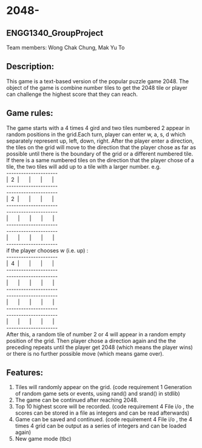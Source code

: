 # 2048-
## ENGG1340_GroupProject
Team members: Wong Chak Chung, Mak Yu To
## Description:
This game is a text-based version of the popular puzzle game 2048. The object of the game is combine number tiles to get the 2048 tile or player can challenge the highest score that they can reach. 
## Game rules:
The game starts with a 4 times 4 gird and two tiles numbered 2 appear in random positions in the grid.Each turn, player can enter w, a, s, d which separately represent up, left, down, right. After the player enter a direction, the tiles on the grid will move to the direction that the player chose as far as possible until there is the boundary of the grid or a different numbered tile. If there is a same numbered tiles on the direction that the player chose of a tile,  the two tiles will add up to a tile with a larger number. e.g.  
\---------------------  
|&nbsp; 2 &nbsp;|&emsp; &nbsp; |&emsp; &nbsp; |&emsp; &nbsp; |  
\---------------------  
\---------------------  
|&nbsp; 2 &nbsp;|&emsp; &nbsp; |&emsp; &nbsp; |&emsp; &nbsp; |  
\---------------------  
\---------------------  
|&emsp; &nbsp; |&emsp; &nbsp; |&emsp; &nbsp; |&emsp; &nbsp; |  
\---------------------  
\---------------------  
|&emsp; &nbsp; |&emsp; &nbsp; |&emsp; &nbsp; |&emsp; &nbsp; |  
\---------------------  
if the player chooses w (i.e. up) :  
\---------------------  
|&nbsp; 4 &nbsp;|&emsp; &nbsp; |&emsp; &nbsp; |&emsp; &nbsp; |  
\---------------------  
\---------------------  
|&emsp; &nbsp; |&emsp; &nbsp; |&emsp; &nbsp; |&emsp; &nbsp; |  
\---------------------  
\---------------------  
|&emsp; &nbsp; |&emsp; &nbsp; |&emsp; &nbsp; |&emsp; &nbsp; |  
\---------------------  
\---------------------  
|&emsp; &nbsp; |&emsp; &nbsp; |&emsp; &nbsp; |&emsp; &nbsp; |  
\---------------------  
After this, a random tile of number 2 or 4 will appear in a random empty position of the grid. Then player chose a direction again and the the preceding repeats until the player get 2048 (which means the player wins) or there is no further possible move (which means game over).

## Features:
1. Tiles will randomly appear on the grid. (code requirement 1 Generation of random game sets or events, using rand() and srand() in stdlib)
2. The game can be continued after reaching 2048. 
3. Top 10 highest score will be recorded. (code requirement 4 File i/o , the scores can be stored in a file as integers and can be read afterwards)
4. Game can be saved and continued. (code requirement 4 File i/o , the 4 times 4 grid can be output as a series of integers and can be loaded again)
5. New game mode (tbc)

